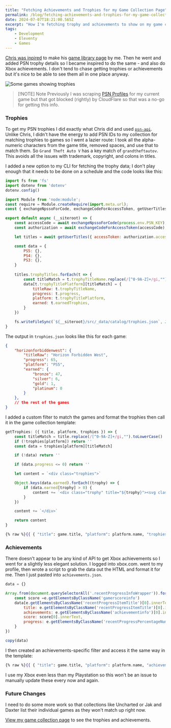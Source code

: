 ```yaml
---
title: "Fetching Achievements and Trophies for my Game Collection Page"
permalink: /blog/fetching-achievements-and-trophies-for-my-game-collection-page/index.html
date: 2024-07-07T18:21:00.565Z
excerpt: "How I'm fetching trophy and achievements to show on my game collection"
tags:
    - Development
    - Eleventy
    - Games
---
```


[Chris was inpired](https://chriskirknielsen.com/colophon/#gaming-library) to make his [game library page](https://chriskirknielsen.com/games/library/) by me. Then he went and added PSN trophy details so I became inspired to do the same - and also do Xbox achievements. I don't tend to chase getting trophies or achievements but it's nice to be able to see them all in one place anyway.

![Some games showing trophies](https://cdn.rknight.me/site/games-with-trophies.jpg)

> [!NOTE] Note
> Previously I was scraping [PSN Profiles](https://psnprofiles.com/rknightuk) for my current game but that got blocked (rightly) by CloudFlare so that was a no-go for getting this info.

### Trophies

To get my PSN trophies I did exactly what Chris did and used [`psn-api`](https://www.npmjs.com/package/psn-api). Unlike Chris, I didn't have the energy to add PSN IDs to my collection for matching trophies to games so I went a lazier route: I took all the alpha-numeric characters from the game title, removed spaces, and use that to match them. So `Grand Theft Auto V` has a key match of `grandtheftautov`. This avoids all the issues with trademark, copyright, and colons in titles.

I added a new option to my CLI for fetching the trophy data; I don't play enough that it needs to be done on a schedule and the code looks like this:

```js
import fs from 'fs'
import dotenv from 'dotenv'
dotenv.config()

import Module from 'node:module';
const require = Module.createRequire(import.meta.url);
const { exchangeNpssoForCode, exchangeCodeForAccessToken, getUserTitles } = require('psn-api')

export default async (__siteroot) => {
    const accessCode = await exchangeNpssoForCode(process.env.PSN_KEY);
	const authorization = await exchangeCodeForAccessToken(accessCode);

    let titles = await getUserTitles({ accessToken: authorization.accessToken }, 'me', { limit: 800, offset: 0 })

    const data = {
        PS5: {},
        PS4: {},
        PS3: {},
    }
    
    titles.trophyTitles.forEach(t => {
        const titleMatch = t.trophyTitleName.replace(/[^0-9A-Z]+/gi,"").toLowerCase()
        data[t.trophyTitlePlatform][titleMatch] = {
            titleRaw: t.trophyTitleName,
            progress: t.progress,
            platform: t.trophyTitlePlatform,
            earned: t.earnedTrophies,
        }
    })

    fs.writeFileSync(`${__siteroot}/src/_data/catalog/trophies.json`, JSON.stringify(data, null, 2), { flag: "w" })
}
```

The output in `trophies.json` looks like this for each game:

```json
{
	"horizonforbiddenwest": {
		"titleRaw": "Horizon Forbidden West",
		"progress": 65,
		"platform": "PS5",
		"earned": {
			"bronze": 47,
			"silver": 6,
			"gold": 1,
			"platinum": 0
		}
    },
    // the rest of the games
}
```

I added a custom filter to match the games and format the trophies then call it in the game collection template:

```js
getTrophies: ({ title, platform, trophies }) => {
	const titleMatch = title.replace(/[^0-9A-Z]+/gi,"").toLowerCase()
	if (!trophies[platform]) return ''
	const data = trophies[platform][titleMatch]

	if (!data) return ''

	if (data.progress <= 0) return ''

	let content = `<div class="trophies">`

	Object.keys(data.earned).forEach((trophy) => {
		if (data.earned[trophy] > 0) {
			content += `<div class="trophy" title="${trophy}"><svg class="icon trophy-${trophy}"><use xlink:href="#trophy"></use></svg> <span>${data.earned[trophy]}</span></div>`
		}
	})

	content += `</div>`

	return content
}
```

```handlebars
{% raw %}{{ { "title": game.title, "platform": platform.name, "trophies": catalog.trophies } | getTrophies | safe }}{% endraw %}
```

### Achievements

There doesn't appear to be any kind of API to get Xbox achievements so I went for a slightly less elegant solution. I logged into xbox.com. went to my profile, then wrote a script to grab the data out the HTML and format it for me. Then I just pasted into `achievements.json`.

```js
data = {}

Array.from(document.querySelectorAll('.recentProgressInfoWrapper')).forEach(e => {
    const score =e.getElementsByClassName('gamerscoreinfo')
    data[e.getElementsByClassName('recentProgressItemTitle')[0].innerText.replace(/[^0-9A-Z]+/gi,"").toLowerCase()] = {
        title: e.getElementsByClassName('recentProgressItemTitle')[0].innerText,
        achievements: e.getElementsByClassName('achievementinfo')[0].innerText,
        score: score[0].innerText,
        progress: e.getElementsByClassName('recentProgressPercentageNumber')[0].innerText
    }
})

copy(data)
```

I then created an achievements-specific filter and access it the same way in the template:

```handlebars
{% raw %}{{ { "title": game.title, "platform": platform.name, "achievements": catalog.achievements } | getAchievements | safe }}{% endraw %}
```

I use my Xbox even less than my Playstation so this won't be an issue to manually update these every now and again.

### Future Changes

I need to do some more work so that collections like Uncharted or Jak and Daxter list their individual games as they won't match up right now.

[View my game collection page](/collections/games) to see the trophies and achievements.